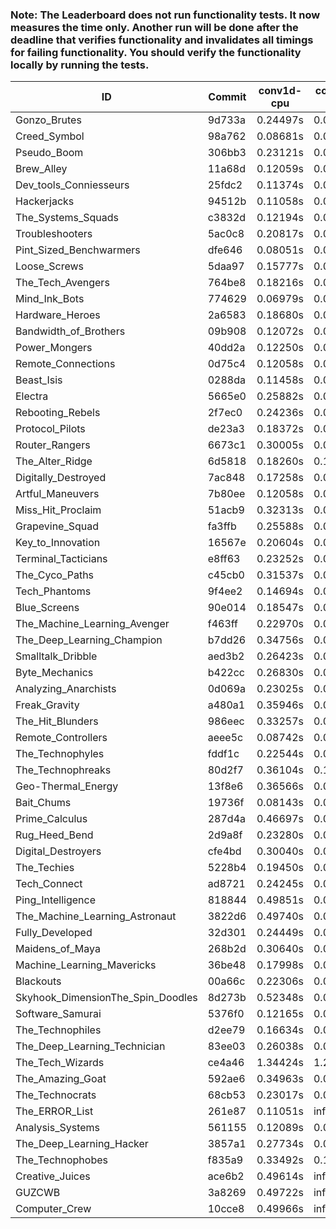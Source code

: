 ### Note: The Leaderboard does not run functionality tests. It now measures the time only. Another run will be done after the deadline that verifies functionality and invalidates all timings for failing functionality. You should verify the functionality locally by running the tests.

|ID|Commit|conv1d-cpu|conv1d-gpu|DWSPConv2D-gpu|gemm-gpu|avg|
|-|-|-|-|-|-|-|
|Gonzo_Brutes|9d733a|0.24497s|0.04643s|3.11098s|1.83833s|1.31018s|
|Creed_Symbol|98a762|0.08681s|0.04726s|3.34569s|2.02336s|1.37578s|
|Pseudo_Boom|306bb3|0.23121s|0.04763s|3.30264s|1.94207s|1.38089s|
|Brew_Alley|11a68d|0.12059s|0.04891s|3.27478s|2.11735s|1.39041s|
|Dev_tools_Conniesseurs|25fdc2|0.11374s|0.04841s|3.33907s|2.06931s|1.39263s|
|Hackerjacks|94512b|0.11058s|0.06422s|3.36333s|2.06617s|1.40107s|
|The_Systems_Squads|c3832d|0.12194s|0.04719s|3.43117s|2.02186s|1.40554s|
|Troubleshooters|5ac0c8|0.20817s|0.06218s|3.37657s|1.97890s|1.40646s|
|Pint_Sized_Benchwarmers|dfe646|0.08051s|0.05423s|3.36941s|2.12812s|1.40807s|
|Loose_Screws|5daa97|0.15777s|0.06496s|3.35845s|2.05622s|1.40935s|
|The_Tech_Avengers|764be8|0.18216s|0.06099s|3.33739s|2.06276s|1.41083s|
|Mind_Ink_Bots|774629|0.06979s|0.06611s|3.39255s|2.12450s|1.41324s|
|Hardware_Heroes|2a6583|0.18680s|0.06948s|3.32100s|2.10603s|1.42083s|
|Bandwidth_of_Brothers|09b908|0.12072s|0.07036s|3.36162s|2.13998s|1.42317s|
|Power_Mongers|40dd2a|0.12250s|0.04931s|3.40504s|2.12075s|1.42440s|
|Remote_Connections|0d75c4|0.12058s|0.04618s|3.41667s|2.12139s|1.42620s|
|Beast_Isis|0288da|0.11458s|0.09137s|3.42033s|2.08146s|1.42693s|
|Electra|5665e0|0.25882s|0.06550s|3.29193s|2.11594s|1.43305s|
|Rebooting_Rebels|2f7ec0|0.24236s|0.06753s|3.23683s|2.18592s|1.43316s|
|Protocol_Pilots|de23a3|0.18372s|0.07021s|3.38041s|2.10683s|1.43529s|
|Router_Rangers|6673c1|0.30005s|0.07169s|3.29714s|2.07444s|1.43583s|
|The_Alter_Ridge|6d5818|0.18260s|0.10121s|3.34441s|2.11694s|1.43629s|
|Digitally_Destroyed|7ac848|0.17258s|0.06795s|3.35618s|2.15471s|1.43786s|
|Artful_Maneuvers|7b80ee|0.12058s|0.07644s|3.39590s|2.18752s|1.44511s|
|Miss_Hit_Proclaim|51acb9|0.32313s|0.06814s|3.29449s|2.09651s|1.44557s|
|Grapevine_Squad|fa3ffb|0.25588s|0.06850s|3.40612s|2.05497s|1.44637s|
|Key_to_Innovation|16567e|0.20604s|0.04953s|3.42160s|2.11647s|1.44841s|
|Terminal_Tacticians|e8ff63|0.23252s|0.06687s|3.36540s|2.13973s|1.45113s|
|The_Cyco_Paths|c45cb0|0.31537s|0.07961s|3.34247s|2.08142s|1.45472s|
|Tech_Phantoms|9f4ee2|0.14694s|0.08720s|3.33662s|2.25598s|1.45668s|
|Blue_Screens|90e014|0.18547s|0.06410s|3.35857s|2.22263s|1.45769s|
|The_Machine_Learning_Avenger|f463ff|0.22970s|0.06928s|3.36419s|2.17906s|1.46056s|
|The_Deep_Learning_Champion|b7dd26|0.34756s|0.07420s|3.31293s|2.10985s|1.46113s|
|Smalltalk_Dribble|aed3b2|0.26423s|0.06824s|3.35028s|2.16945s|1.46305s|
|Byte_Mechanics|b422cc|0.26830s|0.06767s|3.01664s|2.50560s|1.46455s|
|Analyzing_Anarchists|0d069a|0.23025s|0.04924s|3.33682s|2.24663s|1.46573s|
|Freak_Gravity|a480a1|0.35946s|0.07806s|3.35056s|2.08107s|1.46728s|
|The_Hit_Blunders|986eec|0.33257s|0.06279s|3.34850s|2.14283s|1.47167s|
|Remote_Controllers|aeee5c|0.08742s|0.05076s|3.60890s|2.14348s|1.47264s|
|The_Technophyles|fddf1c|0.22544s|0.04657s|3.48355s|2.15845s|1.47850s|
|The_Technophreaks|80d2f7|0.36104s|0.15304s|3.33611s|2.07422s|1.48110s|
|Geo-Thermal_Energy|13f8e6|0.36566s|0.07363s|3.36890s|2.13011s|1.48457s|
|Bait_Chums|19736f|0.08143s|0.07278s|3.37161s|2.45349s|1.49483s|
|Prime_Calculus|287d4a|0.46697s|0.06200s|3.34167s|2.11449s|1.49628s|
|Rug_Heed_Bend|2d9a8f|0.23280s|0.06040s|3.34200s|2.35243s|1.49691s|
|Digital_Destroyers|cfe4bd|0.30040s|0.06633s|3.36610s|2.25796s|1.49770s|
|The_Techies|5228b4|0.19450s|0.07759s|3.32026s|2.40378s|1.49903s|
|Tech_Connect|ad8721|0.24245s|0.07107s|3.36727s|2.32967s|1.50262s|
|Ping_Intelligence|818844|0.49851s|0.06069s|3.36363s|2.12424s|1.51177s|
|The_Machine_Learning_Astronaut|3822d6|0.49740s|0.07747s|3.36470s|2.13495s|1.51863s|
|Fully_Developed|32d301|0.24449s|0.06817s|3.37421s|2.39555s|1.52061s|
|Maidens_of_Maya|268b2d|0.30640s|0.06607s|3.35152s|2.37093s|1.52373s|
|Machine_Learning_Mavericks|36be48|0.17998s|0.07386s|3.39305s|2.46708s|1.52849s|
|Blackouts|00a66c|0.22306s|0.06883s|3.41596s|2.46754s|1.54385s|
|Skyhook_DimensionThe_Spin_Doodles|8d273b|0.52348s|0.06819s|3.34933s|2.54207s|1.62077s|
|Software_Samurai|5376f0|0.12165s|0.04934s|3.40835s|2.90674s|1.62152s|
|The_Technophiles|d2ee79|0.16634s|0.04905s|3.31320s|3.06423s|1.64820s|
|The_Deep_Learning_Technician|83ee03|0.26038s|0.06878s|3.41977s|3.18258s|1.73288s|
|The_Tech_Wizards|ce4a46|1.34424s|1.28632s|3.36017s|2.46313s|2.11347s|
|The_Amazing_Goat|592ae6|0.34963s|0.07420s|3.71865s|4.77215s|2.22866s|
|The_Technocrats|68cb53|0.23017s|0.08401s|3.40288s|5.97807s|2.42378s|
|The_ERROR_List|261e87|0.11051s|infs|3.36932s|2.14904s|infs|
|Analysis_Systems|561155|0.12089s|0.04978s|infs|infs|infs|
|The_Deep_Learning_Hacker|3857a1|0.27734s|0.07405s|infs|2.26284s|infs|
|The_Technophobes|f835a9|0.33492s|0.19901s|infs|2.10338s|infs|
|Creative_Juices|ace6b2|0.49614s|infs|infs|4.77796s|infs|
|GUZCWB|3a8269|0.49722s|infs|infs|4.77197s|infs|
|Computer_Crew|10cce8|0.49966s|infs|infs|4.73768s|infs|
